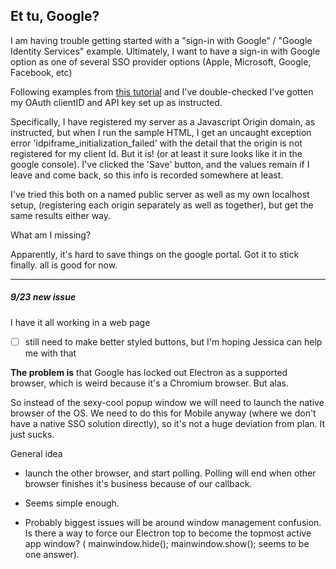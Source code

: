 
## Et tu, Google?

I am having trouble getting started with a "sign-in with Google" / "Google Identity Services"
example.  Ultimately, I want to have a sign-in with Google option as one of several SSO provider options (Apple, Microsoft, Google, Facebook, etc)

Following examples from [this tutorial](https://developers.google.com/people/quickstart/js)
and I've double-checked I've gotten my OAuth clientID and API key set up as
instructed.

Specifically, I have registered my server as a Javascript Origin domain, as instructed,
but when I run the sample HTML, I get an uncaught exception error 'idpiframe_initialization_failed'
with the detail that the origin is not registered for my client Id.
But it is! (or at least it sure looks like it in the google console).
I've clicked the 'Save' button, and the values remain if I leave and come back, so this info is recorded somewhere at least.

I've tried this both on a named public server as well as my own localhost setup,
(registering each origin separately as well as together), but get the same results either way.

What am I missing?

Apparently, it's hard to save things on the google portal. 
Got it to stick finally. all is good for now.

---------------

##### 9/23 new issue

I have it all working in a web page

- [ ] still need to make better styled buttons, but I'm hoping Jessica can help me with that

__The problem is__ that Google has locked out Electron as a supported browser,
which is weird because it's a Chromium browser.  But alas.  

So instead of the sexy-cool popup window we will need to launch
the native browser of the OS. We need to do this for Mobile anyway
(where we don't have a native SSO solution directly), so it's not
a huge deviation from plan.  It just sucks.

General idea
- launch the other browser, and start polling.  Polling will end when
other browser finishes it's business because of our callback.
  
- Seems simple enough.  

- Probably biggest issues will be around window management confusion.  Is there a
way to force our Electron top to become the topmost active app window?
  ( mainwindow.hide(); mainwindow.show(); seems to be one answer).
  



